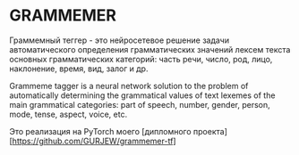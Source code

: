 # GRAMMEMER

Граммемный теггер - это нейросетевое решение задачи автоматического определения грамматических значений лексем текста основных грамматических категорий: часть речи, число, род, лицо, наклонение, время, вид, залог и др.

Grammeme tagger is a neural network solution to the problem of automatically determining the grammatical values of text lexemes of the main grammatical categories: part of speech, number, gender, person, mode, tense, aspect, voice, etc.

Это реализация на PyTorch моего [дипломного проекта][https://github.com/GURJEW/grammemer-tf]
